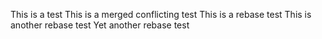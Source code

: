 This is a test
This is a merged conflicting test
This is a rebase test
This is another rebase test
Yet another rebase test